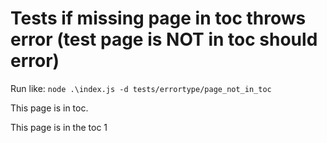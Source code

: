 # Tests if missing page in toc throws error (test page is NOT in toc should error)

Run like: `node .\index.js -d tests/errortype/page_not_in_toc`
 
This page is in toc.

This page is in the toc 1
